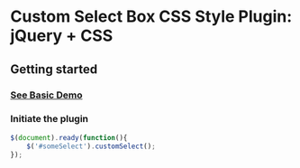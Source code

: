 # Custom Select Box CSS Style Plugin: jQuery + CSS

## Getting started
### [See Basic Demo](http://codepen.io/shura-sparrow/pen/xZxboo)
### Initiate the plugin
```javascript
$(document).ready(function(){
	$('#someSelect').customSelect();
});
```
